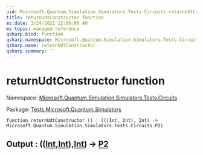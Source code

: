 ```yaml
---
uid: Microsoft.Quantum.Simulation.Simulators.Tests.Circuits.returnUdtConstructor
title: returnUdtConstructor function
ms.date: 3/24/2021 12:00:00 AM
ms.topic: managed-reference
qsharp.kind: function
qsharp.namespace: Microsoft.Quantum.Simulation.Simulators.Tests.Circuits
qsharp.name: returnUdtConstructor
qsharp.summary: ''
---
```


# returnUdtConstructor function

Namespace: [Microsoft.Quantum.Simulation.Simulators.Tests.Circuits](xref:Microsoft.Quantum.Simulation.Simulators.Tests.Circuits)

Package: [Tests.Microsoft.Quantum.Simulators](https://nuget.org/packages/Tests.Microsoft.Quantum.Simulators)




```qsharp
function returnUdtConstructor () : (((Int, Int), Int) -> Microsoft.Quantum.Simulation.Simulators.Tests.Circuits.P2)
```


## Output : (([Int](xref:microsoft.quantum.lang-ref.int),[Int](xref:microsoft.quantum.lang-ref.int)),[Int](xref:microsoft.quantum.lang-ref.int)) -> [P2](xref:Microsoft.Quantum.Simulation.Simulators.Tests.Circuits.P2)

